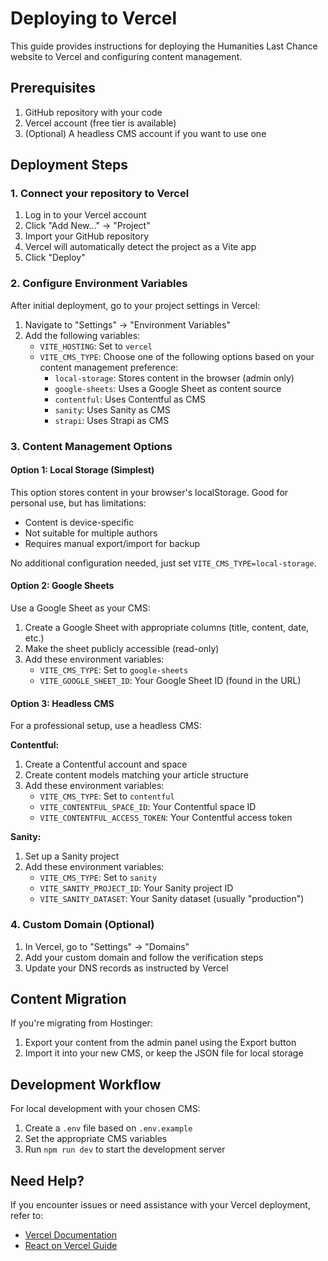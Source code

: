 
# Deploying to Vercel

This guide provides instructions for deploying the Humanities Last Chance website to Vercel and configuring content management.

## Prerequisites

1. GitHub repository with your code
2. Vercel account (free tier is available)
3. (Optional) A headless CMS account if you want to use one

## Deployment Steps

### 1. Connect your repository to Vercel

1. Log in to your Vercel account
2. Click "Add New..." → "Project"
3. Import your GitHub repository
4. Vercel will automatically detect the project as a Vite app
5. Click "Deploy"

### 2. Configure Environment Variables

After initial deployment, go to your project settings in Vercel:

1. Navigate to "Settings" → "Environment Variables"
2. Add the following variables:
   - `VITE_HOSTING`: Set to `vercel`
   - `VITE_CMS_TYPE`: Choose one of the following options based on your content management preference:
     - `local-storage`: Stores content in the browser (admin only)
     - `google-sheets`: Uses a Google Sheet as content source
     - `contentful`: Uses Contentful as CMS
     - `sanity`: Uses Sanity as CMS
     - `strapi`: Uses Strapi as CMS

### 3. Content Management Options

#### Option 1: Local Storage (Simplest)

This option stores content in your browser's localStorage. Good for personal use, but has limitations:
- Content is device-specific
- Not suitable for multiple authors
- Requires manual export/import for backup

No additional configuration needed, just set `VITE_CMS_TYPE=local-storage`.

#### Option 2: Google Sheets

Use a Google Sheet as your CMS:
1. Create a Google Sheet with appropriate columns (title, content, date, etc.)
2. Make the sheet publicly accessible (read-only)
3. Add these environment variables:
   - `VITE_CMS_TYPE`: Set to `google-sheets`
   - `VITE_GOOGLE_SHEET_ID`: Your Google Sheet ID (found in the URL)

#### Option 3: Headless CMS

For a professional setup, use a headless CMS:

**Contentful:**
1. Create a Contentful account and space
2. Create content models matching your article structure
3. Add these environment variables:
   - `VITE_CMS_TYPE`: Set to `contentful`
   - `VITE_CONTENTFUL_SPACE_ID`: Your Contentful space ID
   - `VITE_CONTENTFUL_ACCESS_TOKEN`: Your Contentful access token

**Sanity:**
1. Set up a Sanity project
2. Add these environment variables:
   - `VITE_CMS_TYPE`: Set to `sanity`
   - `VITE_SANITY_PROJECT_ID`: Your Sanity project ID
   - `VITE_SANITY_DATASET`: Your Sanity dataset (usually "production")

### 4. Custom Domain (Optional)

1. In Vercel, go to "Settings" → "Domains"
2. Add your custom domain and follow the verification steps
3. Update your DNS records as instructed by Vercel

## Content Migration

If you're migrating from Hostinger:

1. Export your content from the admin panel using the Export button
2. Import it into your new CMS, or keep the JSON file for local storage

## Development Workflow

For local development with your chosen CMS:

1. Create a `.env` file based on `.env.example`
2. Set the appropriate CMS variables
3. Run `npm run dev` to start the development server

## Need Help?

If you encounter issues or need assistance with your Vercel deployment, refer to:
- [Vercel Documentation](https://vercel.com/docs)
- [React on Vercel Guide](https://vercel.com/guides/deploying-react-with-vercel)
